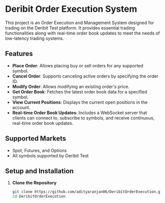 # Deribit Order Execution System

This project is an Order Execution and Management System designed for trading on the Deribit Test platform. It provides essential trading functionalities along with real-time order book updates to meet the needs of low-latency trading systems.

## Features

- **Place Order**: Allows placing buy or sell orders for any supported symbol.
- **Cancel Order**: Supports canceling active orders by specifying the order ID.
- **Modify Order**: Allows modifying an existing order's price.
- **Get Order Book**: Fetches the latest order book data for a specified symbol.
- **View Current Positions**: Displays the current open positions in the account.
- **Real-time Order Book Updates**: Includes a WebSocket server that clients can connect to, subscribe to symbols, and receive continuous, real-time order book updates.

## Supported Markets

- Spot, Futures, and Options
- All symbols supported by Deribit Test

## Setup and Installation

1. **Clone the Repository**
   ```bash
   git clone https://github.com/adityaranjan06/DeribitOrderExecution.git
   cd DeribitOrderExecution
